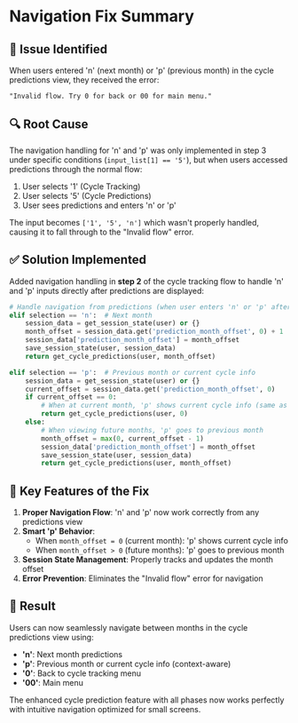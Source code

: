 # Navigation Fix Summary

## 🐛 **Issue Identified**
When users entered 'n' (next month) or 'p' (previous month) in the cycle predictions view, they received the error:
```
"Invalid flow. Try 0 for back or 00 for main menu."
```

## 🔍 **Root Cause**
The navigation handling for 'n' and 'p' was only implemented in step 3 under specific conditions (`input_list[1] == '5'`), but when users accessed predictions through the normal flow:

1. User selects '1' (Cycle Tracking)
2. User selects '5' (Cycle Predictions) 
3. User sees predictions and enters 'n' or 'p'

The input becomes `['1', '5', 'n']` which wasn't properly handled, causing it to fall through to the "Invalid flow" error.

## ✅ **Solution Implemented**
Added navigation handling in **step 2** of the cycle tracking flow to handle 'n' and 'p' inputs directly after predictions are displayed:

```python
# Handle navigation from predictions (when user enters 'n' or 'p' after viewing predictions)
elif selection == 'n':  # Next month
    session_data = get_session_state(user) or {}
    month_offset = session_data.get('prediction_month_offset', 0) + 1
    session_data['prediction_month_offset'] = month_offset
    save_session_state(user, session_data)
    return get_cycle_predictions(user, month_offset)

elif selection == 'p':  # Previous month or current cycle info
    session_data = get_session_state(user) or {}
    current_offset = session_data.get('prediction_month_offset', 0)
    if current_offset == 0:
        # When at current month, 'p' shows current cycle info (same as current month)
        return get_cycle_predictions(user, 0)
    else:
        # When viewing future months, 'p' goes to previous month
        month_offset = max(0, current_offset - 1)
        session_data['prediction_month_offset'] = month_offset
        save_session_state(user, session_data)
        return get_cycle_predictions(user, month_offset)
```

## 🎯 **Key Features of the Fix**

1. **Proper Navigation Flow**: 'n' and 'p' now work correctly from any predictions view
2. **Smart 'p' Behavior**: 
   - When `month_offset = 0` (current month): 'p' shows current cycle info
   - When `month_offset > 0` (future months): 'p' goes to previous month
3. **Session State Management**: Properly tracks and updates the month offset
4. **Error Prevention**: Eliminates the "Invalid flow" error for navigation

## 🚀 **Result**
Users can now seamlessly navigate between months in the cycle predictions view using:
- **'n'**: Next month predictions
- **'p'**: Previous month or current cycle info (context-aware)
- **'0'**: Back to cycle tracking menu
- **'00'**: Main menu

The enhanced cycle prediction feature with all phases now works perfectly with intuitive navigation optimized for small screens.
